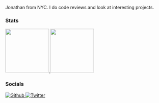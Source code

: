 Jonathan from NYC. I do code reviews and look at interesting projects.

### Stats

<a href="https://github.com/PrinceJonaa">
    <img height="137px" src="https://github-readme-stats.vercel.app/api?username=PrinceJonaa&hide_title=true&hide_border=true&show_icons=true&include_all_commits=true&count_private=true&line_height=21&theme=dracula" />
  <img height="137px" src="https://github-readme-stats.vercel.app/api/top-langs/?username=PrinceJonaa&hide=html,java&hide_title=true&hide_border=true&layout=compact&langs_count=6&theme=dracula" />
</a>

### Socials

<a href="https://github.com/PrinceJonaa">
    <img alt="Github" src="https://img.shields.io/badge/GitHub-%2312100E.svg?&style=for-the-badge&logo=Github&logoColor=white" />
  </a>
<a href="https://twitter.com/PrinceJonaa">
    <img alt="Twitter" src="https://img.shields.io/badge/twitter-%231DA1F2.svg?&style=for-the-badge&logo=twitter&logoColor=white" />
  </a>
